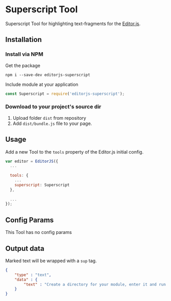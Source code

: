 # Superscript Tool

Superscript Tool for highlighting text-fragments for the [Editor.js](https://editorjs.io).

## Installation

### Install via NPM

Get the package

```shell
npm i --save-dev editorjs-superscript
```

Include module at your application

```javascript
const Superscript = require('editorjs-superscript');
```

### Download to your project's source dir

1. Upload folder `dist` from repository
2. Add `dist/bundle.js` file to your page.

## Usage

Add a new Tool to the `tools` property of the Editor.js initial config.

```javascript
var editor = EditorJS({
  ...
  
  tools: {
    ...
    superscript: Superscript
  },
  
  ...
});
```

## Config Params

This Tool has no config params

## Output data

Marked text will be wrapped with a `sup` tag.

```json
{
    "type" : "text",
    "data" : {
        "text" : "Create a directory for your module, enter it and run <sup>npm init</sup> command."
    }
}
```

